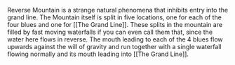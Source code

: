 Reverse Mountain is a strange natural phenomena that inhibits entry into the grand line. The Mountain itself is split in five locations, one for each of the four blues and one for [[The Grand Line]]. These splits in the mountain are filled by fast moving waterfalls if you can even call them that, since the water here flows in reverse. The mouth leading to each of the 4 blues flow upwards against the will of gravity and run together with a single waterfall flowing normally and its mouth leading into [[The Grand Line]].
